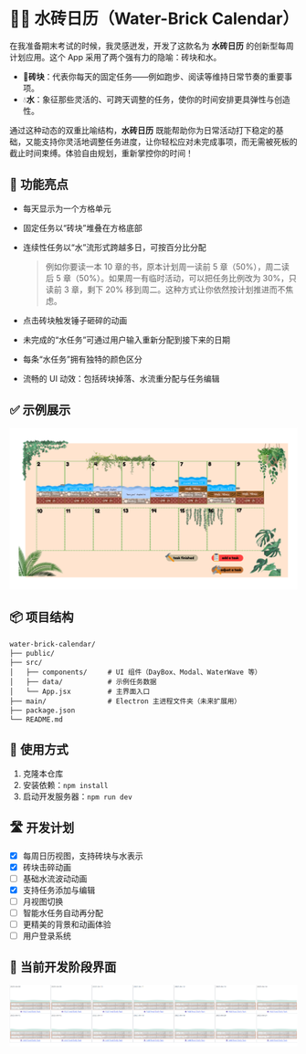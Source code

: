 
# 🧱💧 水砖日历（Water-Brick Calendar）

在我准备期末考试的时候，我灵感迸发，开发了这款名为 **水砖日历** 的创新型每周计划应用。这个 App 采用了两个强有力的隐喻：砖块和水。

- 🧱**砖块**：代表你每天的固定任务——例如跑步、阅读等维持日常节奏的重要事项。
- 💧**水**：象征那些灵活的、可跨天调整的任务，使你的时间安排更具弹性与创造性。

通过这种动态的双重比喻结构，**水砖日历** 既能帮助你为日常活动打下稳定的基础，又能支持你灵活地调整任务进度，让你轻松应对未完成事项，而无需被死板的截止时间束缚。体验自由规划，重新掌控你的时间！

## 🌟 功能亮点

- 每天显示为一个方格单元
- 固定任务以“砖块”堆叠在方格底部
- 连续性任务以“水”流形式跨越多日，可按百分比分配  
    > 例如你要读一本 10 章的书，原本计划周一读前 5 章（50%），周二读后 5 章（50%）。如果周一有临时活动，可以把任务比例改为 30%，只读前 3 章，剩下 20% 移到周二。这种方式让你依然按计划推进而不焦虑。

- 点击砖块触发锤子砸碎的动画
- 未完成的“水任务”可通过用户输入重新分配到接下来的日期
- 每条“水任务”拥有独特的颜色区分
- 流畅的 UI 动效：包括砖块掉落、水流重分配与任务编辑

## ✅ 示例展示

![](pic2.png "可行的最终界面效果")

## 📦 项目结构

```
water-brick-calendar/
├── public/
├── src/
│   ├── components/     # UI 组件（DayBox、Modal、WaterWave 等）
│   ├── data/           # 示例任务数据
│   └── App.jsx         # 主界面入口
├── main/               # Electron 主进程文件夹（未来扩展用）
├── package.json
└── README.md
```

## 🚀 使用方式

1. 克隆本仓库  
2. 安装依赖：`npm install`  
3. 启动开发服务器：`npm run dev`

## 🛣️ 开发计划

- [x] 每周日历视图，支持砖块与水表示
- [x] 砖块击碎动画
- [ ] 基础水流波动动画
- [x] 支持任务添加与编辑
- [ ] 月视图切换
- [ ] 智能水任务自动再分配
- [ ] 更精美的背景和动画体验
- [ ] 用户登录系统

## 👀 当前开发阶段界面

![](pic1.png "")

